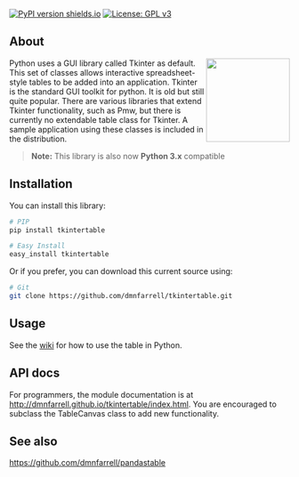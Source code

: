[![PyPI version shields.io](https://img.shields.io/pypi/v/tkintertable.svg)](https://pypi.python.org/pypi/tkintertable/)
[![License: GPL v3](https://img.shields.io/badge/License-GPL%20v3-blue.svg)](https://www.gnu.org/licenses/gpl-3.0)

## About

<img align="right" src=https://raw.githubusercontent.com/dmnfarrell/tkintertable/master/img/logo.png width=150px>

Python uses a GUI library called Tkinter as default. This set of classes allows interactive spreadsheet-style tables to be added into an application. Tkinter is the standard GUI toolkit for python. It is old but still quite popular. There are various libraries that extend Tkinter functionality, such as Pmw, but there is currently no extendable table class for Tkinter. A sample application using these classes is included in the distribution.

> **Note:** This library is also now **Python 3.x** compatible

## Installation

You can install this library: 

```bash
# PIP
pip install tkintertable

# Easy Install
easy_install tkintertable
```

Or if you prefer, you can download this current source using:

```bash
# Git
git clone https://github.com/dmnfarrell/tkintertable.git
```

## Usage

See the [wiki](https://github.com/dmnfarrell/tkintertable/wiki/Usage) for how to use the table in Python.

## API docs

For programmers, the module documentation is at http://dmnfarrell.github.io/tkintertable/index.html. You are encouraged to subclass the TableCanvas class to add new functionality.

##  See also

https://github.com/dmnfarrell/pandastable

